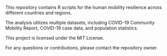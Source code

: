 This repository contains R scripts for the human mobility resilience across different countries and regions. 

The analysis utilizes multiple datasets, including COVID-19 Community Mobility Report, COVID-19 case data, and population statistics.

This project is licensed under the MIT License.

For any questions or contributions, please contact the repository owner.
